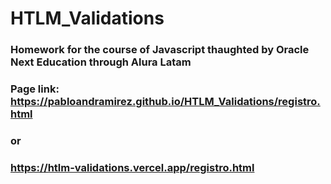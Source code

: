 # HTLM_Validations
### Homework for the course of Javascript thaughted by Oracle Next Education through Alura Latam
### Page link: https://pabloandramirez.github.io/HTLM_Validations/registro.html
### or
### https://htlm-validations.vercel.app/registro.html
